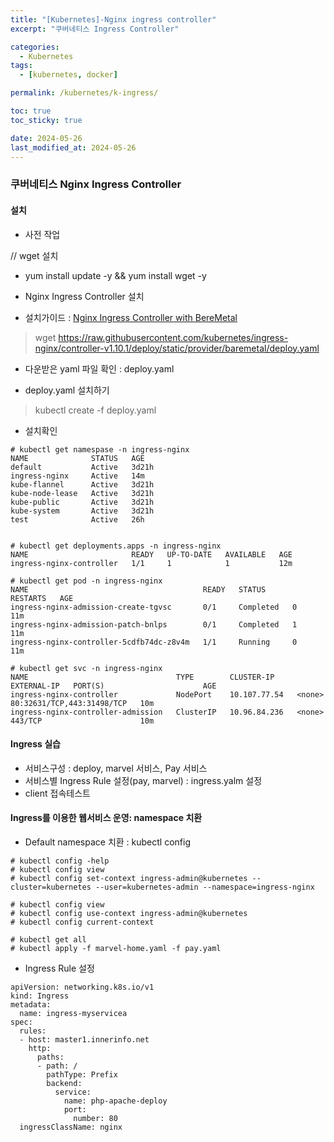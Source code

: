 ```yaml
---
title: "[Kubernetes]-Nginx ingress controller"
excerpt: "쿠버네티스 Ingress Controller"

categories:
  - Kubernetes
tags:
  - [kubernetes, docker]

permalink: /kubernetes/k-ingress/

toc: true
toc_sticky: true

date: 2024-05-26
last_modified_at: 2024-05-26
---
```


### 쿠버네티스 Nginx Ingress Controller
#### 설치

- 사전 작업
>
// wget 설치
- yum install update -y && yum install wget -y

- Nginx Ingress Controller 설치
 - 설치가이드 : [Nginx Ingress Controller with BereMetal](https://kubernetes.github.io/ingress-nginx/deploy/#bare-metal-clusters) 
> wget https://raw.githubusercontent.com/kubernetes/ingress-nginx/controller-v1.10.1/deploy/static/provider/baremetal/deploy.yaml

- 다운받은 yaml 파일 확인 : deploy.yaml

- deploy.yaml 설치하기
> kubectl create -f deploy.yaml

- 설치확인
```
# kubectl get namespase -n ingress-nginx
NAME              STATUS   AGE
default           Active   3d21h
ingress-nginx     Active   14m
kube-flannel      Active   3d21h
kube-node-lease   Active   3d21h
kube-public       Active   3d21h
kube-system       Active   3d21h
test              Active   26h


# kubectl get deployments.apps -n ingress-nginx
NAME                       READY   UP-TO-DATE   AVAILABLE   AGE
ingress-nginx-controller   1/1     1            1           12m

# kubectl get pod -n ingress-nginx
NAME                                       READY   STATUS      RESTARTS   AGE
ingress-nginx-admission-create-tgvsc       0/1     Completed   0          11m
ingress-nginx-admission-patch-bnlps        0/1     Completed   1          11m
ingress-nginx-controller-5cdfb74dc-z8v4m   1/1     Running     0          11m

# kubectl get svc -n ingress-nginx
NAME                                 TYPE        CLUSTER-IP     EXTERNAL-IP   PORT(S)                      AGE
ingress-nginx-controller             NodePort    10.107.77.54   <none>        80:32631/TCP,443:31498/TCP   10m
ingress-nginx-controller-admission   ClusterIP   10.96.84.236   <none>        443/TCP                      10m
```

#### Ingress 실습

- 서비스구성 : deploy, marvel 서비스, Pay 서비스
- 서비스별 Ingress Rule 설정(pay, marvel) : ingress.yalm 설정
- client 접속테스트

#### Ingress를 이용한 웹서비스 운영: namespace 치환

- Default namespace 치환 : kubectl config
```
# kubectl config -help
# kubectl config view
# kubectl config set-context ingress-admin@kubernetes --cluster=kubernetes --user=kubernetes-admin --namespace=ingress-nginx

# kubectl config view
# kubectl config use-context ingress-admin@kubernetes
# kubectl config current-context

# kubectl get all
# kubectl apply -f marvel-home.yaml -f pay.yaml
```

- Ingress Rule 설정
```
apiVersion: networking.k8s.io/v1
kind: Ingress
metadata:
  name: ingress-myservicea
spec:
  rules:
  - host: master1.innerinfo.net
    http:
      paths:
      - path: /
        pathType: Prefix
        backend:
          service:
            name: php-apache-deploy
            port:
              number: 80
  ingressClassName: nginx

```
























